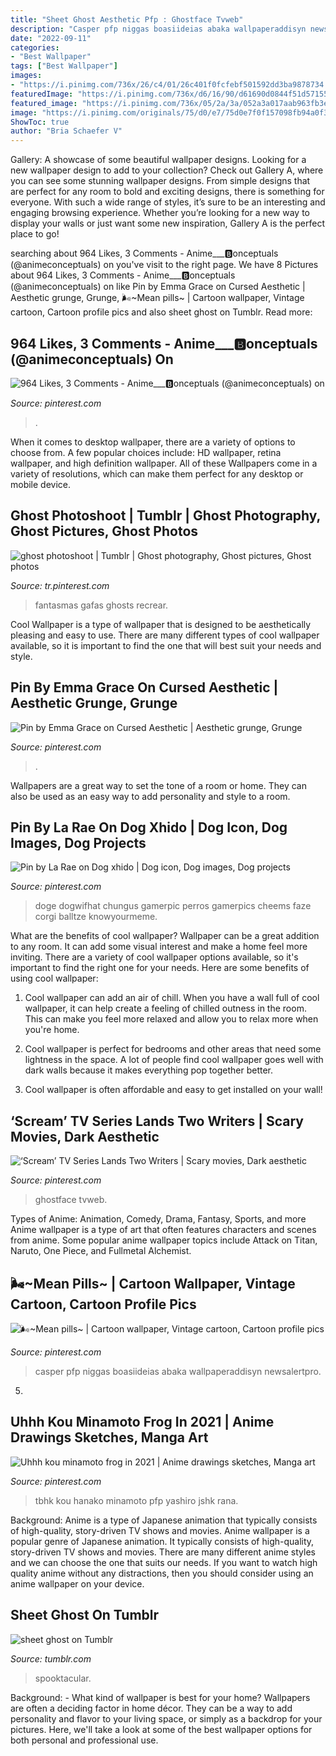 ```yaml
---
title: "Sheet Ghost Aesthetic Pfp : Ghostface Tvweb"
description: "Casper pfp niggas boasiideias abaka wallpaperaddisyn newsalertpro"
date: "2022-09-11"
categories:
- "Best Wallpaper"
tags: ["Best Wallpaper"]
images:
- "https://i.pinimg.com/736x/26/c4/01/26c401f0fcfebf501592dd3ba9878734.jpg"
featuredImage: "https://i.pinimg.com/736x/d6/16/90/d61690d0844f51d57155fb8face1ab3a.jpg"
featured_image: "https://i.pinimg.com/736x/05/2a/3a/052a3a017aab963fb3e8c993fd10767b--scream-tv-series-green-lights.jpg"
image: "https://i.pinimg.com/originals/75/d0/e7/75d0e7f0f157098fb94a0f37a97782b2.jpg"
ShowToc: true
author: "Bria Schaefer V"
---
```



Gallery: A showcase of some beautiful wallpaper designs.
Looking for a new wallpaper design to add to your collection? Check out Gallery A, where you can see some stunning wallpaper designs. From simple designs that are perfect for any room to bold and exciting designs, there is something for everyone. With such a wide range of styles, it’s sure to be an interesting and engaging browsing experience. Whether you’re looking for a new way to display your walls or just want some new inspiration, Gallery A is the perfect place to go!
		
		
		
		
		
		
		
	

		
searching about 964 Likes, 3 Comments - Anime___🅱️onceptuals (@animeconceptuals) on you've visit to the right page. We have 8 Pictures about 964 Likes, 3 Comments - Anime___🅱️onceptuals (@animeconceptuals) on like Pin by Emma Grace on Cursed Aesthetic | Aesthetic grunge, Grunge, 🌬~Mean pills~ | Cartoon wallpaper, Vintage cartoon, Cartoon profile pics and also sheet ghost on Tumblr. Read more:
		
    
## 964 Likes, 3 Comments - Anime___🅱️onceptuals (@animeconceptuals) On

<img loading=lazy src="https://i.pinimg.com/736x/d6/16/90/d61690d0844f51d57155fb8face1ab3a.jpg" onerror="this.onerror=null;this.src='https://tse4.mm.bing.net/th?id=OIP.mvH-D2gLulaUCpRHb44_pAHaEJ&amp;pid=15.1';" alt="964 Likes, 3 Comments - Anime___🅱️onceptuals (@animeconceptuals) on">

_Source: pinterest.com_

>. 

	

When it comes to desktop wallpaper, there are a variety of options to choose from. A few popular choices include: HD wallpaper, retina wallpaper, and high definition wallpaper. All of these Wallpapers come in a variety of resolutions, which can make them perfect for any desktop or mobile device. 

    
## Ghost Photoshoot | Tumblr | Ghost Photography, Ghost Pictures, Ghost Photos

<img loading=lazy src="https://i.pinimg.com/736x/50/9e/2a/509e2afae0711b5e6b9ff9de068861be.jpg" onerror="this.onerror=null;this.src='https://tse2.mm.bing.net/th?id=OIP.xoivdb30-vUr6BvZMeXDoQHaJ3&amp;pid=15.1';" alt="ghost photoshoot | Tumblr | Ghost photography, Ghost pictures, Ghost photos">

_Source: tr.pinterest.com_

>fantasmas gafas ghosts recrear. 

	

Cool Wallpaper is a type of wallpaper that is designed to be aesthetically pleasing and easy to use. There are many different types of cool wallpaper available, so it is important to find the one that will best suit your needs and style.

    
## Pin By Emma Grace On Cursed Aesthetic | Aesthetic Grunge, Grunge

<img loading=lazy src="https://i.pinimg.com/originals/75/d0/e7/75d0e7f0f157098fb94a0f37a97782b2.jpg" onerror="this.onerror=null;this.src='https://tse4.mm.bing.net/th?id=OIP.f77_C7b8oLGM1xvd0YKznAHaL8&amp;pid=15.1';" alt="Pin by Emma Grace on Cursed Aesthetic | Aesthetic grunge, Grunge">

_Source: pinterest.com_

>. 

	

Wallpapers are a great way to set the tone of a room or home. They can also be used as an easy way to add personality and style to a room.

    
## Pin By La Rae On Dog Xhido | Dog Icon, Dog Images, Dog Projects

<img loading=lazy src="https://i.pinimg.com/736x/26/c4/01/26c401f0fcfebf501592dd3ba9878734.jpg" onerror="this.onerror=null;this.src='https://tse1.mm.bing.net/th?id=OIP.G1zOk9IQaMuk3UbcQKs13wHaHU&amp;pid=15.1';" alt="Pin by La Rae on Dog xhido | Dog icon, Dog images, Dog projects">

_Source: pinterest.com_

>doge dogwifhat chungus gamerpic perros gamerpics cheems faze corgi balltze knowyourmeme. 

	

What are the benefits of cool wallpaper?
Wallpaper can be a great addition to any room. It can add some visual interest and make a home feel more inviting. There are a variety of cool wallpaper options available, so it's important to find the right one for your needs. Here are some benefits of using cool wallpaper: 
1. Cool wallpaper can add an air of chill. When you have a wall full of cool wallpaper, it can help create a feeling of chilled outness in the room. This can make you feel more relaxed and allow you to relax more when you're home. 

2. Cool wallpaper is perfect for bedrooms and other areas that need some lightness in the space. A lot of people find cool wallpaper goes well with dark walls because it makes everything pop together better. 

3. Cool wallpaper is often affordable and easy to get installed on your wall!

    
## ‘Scream’ TV Series Lands Two Writers | Scary Movies, Dark Aesthetic

<img loading=lazy src="https://i.pinimg.com/736x/05/2a/3a/052a3a017aab963fb3e8c993fd10767b--scream-tv-series-green-lights.jpg" onerror="this.onerror=null;this.src='https://tse1.mm.bing.net/th?id=OIP.pr2iwknD5xSDwPYyXaiwwAAAAA&amp;pid=15.1';" alt="‘Scream’ TV Series Lands Two Writers | Scary movies, Dark aesthetic">

_Source: pinterest.com_

>ghostface tvweb. 

	

Types of Anime: Animation, Comedy, Drama, Fantasy, Sports, and more
Anime wallpaper is a type of art that often features characters and scenes from anime. Some popular anime wallpaper topics include Attack on Titan, Naruto, One Piece, and Fullmetal Alchemist.

    
## 🌬~Mean Pills~ | Cartoon Wallpaper, Vintage Cartoon, Cartoon Profile Pics

<img loading=lazy src="https://i.pinimg.com/736x/71/fb/66/71fb665aaf5e7254b16f47a677ef642c.jpg" onerror="this.onerror=null;this.src='https://tse3.mm.bing.net/th?id=OIP.w049t0m7DKgWV7wRzL6v-AAAAA&amp;pid=15.1';" alt="🌬~Mean pills~ | Cartoon wallpaper, Vintage cartoon, Cartoon profile pics">

_Source: pinterest.com_

>casper pfp niggas boasiideias abaka wallpaperaddisyn newsalertpro. 

	

5.

    
## Uhhh Kou Minamoto Frog In 2021 | Anime Drawings Sketches, Manga Art

<img loading=lazy src="https://i.pinimg.com/736x/ce/b5/af/ceb5afc9923ce04ac945842cf27d38cd.jpg" onerror="this.onerror=null;this.src='https://tse3.mm.bing.net/th?id=OIP.lZiWD2mnAe9Tw34hFl48AQHaIl&amp;pid=15.1';" alt="Uhhh kou minamoto frog in 2021 | Anime drawings sketches, Manga art">

_Source: pinterest.com_

>tbhk kou hanako minamoto pfp yashiro jshk rana. 

	

Background: Anime is a type of Japanese animation that typically consists of high-quality, story-driven TV shows and movies.
Anime wallpaper is a popular genre of Japanese animation. It typically consists of high-quality, story-driven TV shows and movies. There are many different anime styles and we can choose the one that suits our needs. If you want to watch high quality anime without any distractions, then you should consider using an anime wallpaper on your device.

    
## Sheet Ghost On Tumblr

<img loading=lazy src="https://66.media.tumblr.com/a373353757c324ab1ce9402c5e0ac88b/tumblr_phhjfegtTF1rrthbf_540.jpg" onerror="this.onerror=null;this.src='https://tse1.mm.bing.net/th?id=OIP.JdcsHIKqv4xDI0mL5XQXPAHaJn&amp;pid=15.1';" alt="sheet ghost on Tumblr">

_Source: tumblr.com_

>spooktacular. 

	

Background: - What kind of wallpaper is best for your home?
Wallpapers are often a deciding factor in home décor. They can be a way to add personality and flavor to your living space, or simply as a backdrop for your pictures. Here, we'll take a look at some of the best wallpaper options for both personal and professional use.

